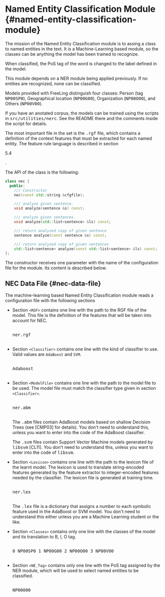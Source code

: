 
# Named Entity Classification Module {#named-entity-classification-module}

The mission of the Named Entity Classification module is to assing a class to named entities in the text. It is a Machine-Learning based module, so the classes can be anything the model has been trained to recognize.

When classified, the PoS tag of the word is changed to the label defined in the model.

This module depends on a NER module being applied previously. If no entities are recognized, none can be classified.

Models provided with FreeLing distinguish four classes: Person (tag <tt>NP00SP0</tt>), Geographical location (<tt>NP00G00</tt>), Organization (<tt>NP00O00</tt>), and Others (<tt>NP00V00</tt>).

If you have an anotated corpus, the models can be trained using the scripts in <tt>src/utilities/nerc</tt>. See the README there and the comments inside the script for details.

The most important file in the set is the <tt>.rgf</tt> file, which contains a definition of the context features that must be extracted for each named entity. The feature rule language is described in section

5.4

.

The API of the class is the following:

```C++
class nec {
  public:
    /// Constructor
    nec(const std::string &cfgfile); 

    /// analyze given sentence.
    void analyze(sentence &s) const;

    /// analyze given sentences.
    void analyze(std::list<sentence> &ls) const;

    /// return analyzed copy of given sentence
    sentence analyze(const sentence &s) const;

    /// return analyzed copy of given sentences
    std::list<sentence> analyze(const std::list<sentence> &ls) const;
};
```

The constructor receives one parameter with the name of the configuration file for the module. Its content is described below.

## NEC Data File {#nec-data-file}

The machine-learning based Named Entity Classification module reads a configuration file with the following sections

*   Section `<RGF>` contains one line with the path to the RGF file of the model. This file is the definition of the features that will be taken into account for NEC.

    <pre><RGF>
    ner.rgf
    </RGF>
    </pre>

*   Section `<Classifier>` contains one line with the kind of classifier to use. Valid values are `AdaBoost` and `SVM`.

    <pre><Classifier>
    Adaboost
    </Classifier>
    </pre>

*   Section `<ModelFile>` contains one line with the path to the model file to be used. The model file must match the classifier type given in section `<Classifier>`.

    <pre><ModelFile>
    ner.abm
    </ModelFile>
    </pre>

    The <tt>.abm</tt> files contain AdaBoost models based on shallow Decision Trees (see [CMP03] for details). You don't need to understand this, unless you want to enter into the code of the AdaBoost classifier.

    The <tt>.svm</tt> files contain Support Vector Machine models generated by <tt>libsvm</tt> [CL11]. You don't need to understand this, unless you want to enter into the code of <tt>libsvm</tt>.

*   Section `<Lexicon>` contains one line with the path to the lexicon file of the learnt model. The lexicon is used to translate string-encoded features generated by the feature extractor to integer-encoded features needed by the classifier. The lexicon file is generated at training time.

    <pre><Lexicon>
    ner.lex
    </Lexicon>
    </pre>

    The <tt>.lex</tt> file is a dictionary that assigns a number to each symbolic feature used in the AdaBoost or SVM model. You don't need to understand this either unless you are a Machine Learning student or the like.
*   Section `<Classes>` contains only one line with the classes of the model and its translation to B, I, O tag.

    <pre><Classes>
    0 NP00SP0 1 NP00G00 2 NP00O00 3 NP00V00
    </Classes>
    </pre>

*   Section `<NE_Tag>` contains only one line with the PoS tag assigned by the NER module, which will be used to select named entities to be classified.

    <pre><NE_Tag>
    NP00000
    </NE_Tag>
    </pre>
